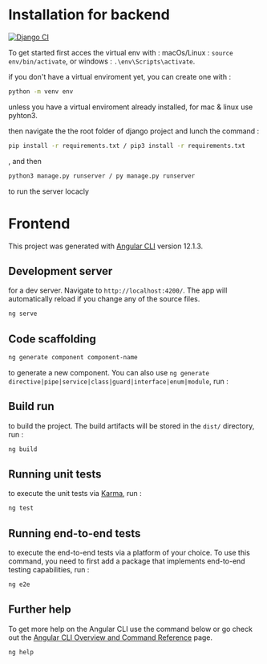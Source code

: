 # Installation for backend
[![Django CI](https://github.com/na0495/geo-craft/actions/workflows/django.yml/badge.svg)](https://github.com/na0495/geo-craft/actions/workflows/django.yml)

To get started first acces the virtual env with : 
macOs/Linux : `source env/bin/activate`, or windows : `.\env\Scripts\activate`.

if you don't have a virtual enviroment yet, you can create one with :

```sh
python -m venv env
``` 
unless you have a virtual enviroment already installed, for mac & linux use pyhton3.

then navigate the the root folder of django project and lunch the command : 
```sh
pip install -r requirements.txt / pip3 install -r requirements.txt
```
, and then 
```sh
python3 manage.py runserver / py manage.py runserver
```
to run the server locacly 

<!-- ## Contribute

Feel free to contribute to Crafting hub backend project, you can find the source code on [Github]


## License

coming soon ... -->
# Frontend

This project was generated with [Angular CLI](https://github.com/angular/angular-cli) version 12.1.3.

## Development server

for a dev server. Navigate to `http://localhost:4200/`. The app will automatically reload if you change any of the source files.
```sh
ng serve
``` 

## Code scaffolding
```sh
ng generate component component-name
``` 
to generate a new component. You can also use `ng generate directive|pipe|service|class|guard|interface|enum|module`, run :

## Build run 

to build the project. The build artifacts will be stored in the `dist/` directory, run :
```sh
ng build
``` 

## Running unit tests

to execute the unit tests via [Karma](https://karma-runner.github.io), run :
```sh
ng test
``` 

## Running end-to-end tests

to execute the end-to-end tests via a platform of your choice. To use this command, you need to first add a package that implements end-to-end testing capabilities, run :
```sh
ng e2e
``` 
## Further help

To get more help on the Angular CLI use the command below or go check out the [Angular CLI Overview and Command Reference](https://angular.io/cli) page.
```sh
ng help
``` 
